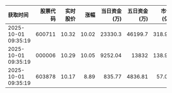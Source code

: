 | 获取时间                |   股票代码 |   实时股价 |    涨幅 |   当日资金(万) |   五日资金(万) |   市值(亿) |   流通市值(亿) |   换手率 |
|:--------------------|-------:|-------:|------:|----------:|----------:|--------:|----------:|------:|
| 2025-10-01 09:35:19 | 600711 |  10.32 | 10.02 |  23330.3  |  46199.7  |  318.95 |    318.95 | 14.42 |
| 2025-10-01 09:35:19 | 000006 |  10.29 | 10.05 |   9252.04 |  13832    |  138.91 |    138.91 |  3.69 |
| 2025-10-01 09:35:19 | 603878 |  10.17 |  8.89 |    835.77 |   4836.81 |   57.06 |     57.06 |  9.87 |